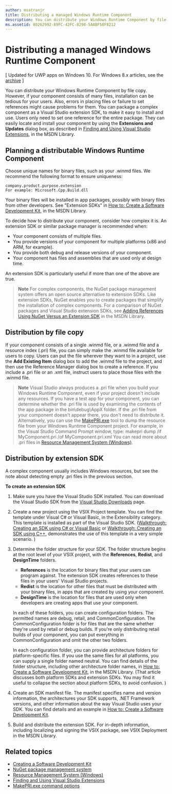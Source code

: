 ```yaml
---
author: msatranjr
title: Distributing a managed Windows Runtime Component
description: You can distribute your Windows Runtime Component by file copy.
ms.assetid: 80262992-89FC-42FC-8298-5AABF58F8212
---
```



# Distributing a managed Windows Runtime Component


\[ Updated for UWP apps on Windows 10. For Windows 8.x articles, see the [archive](http://go.microsoft.com/fwlink/p/?linkid=619132) \]

You can distribute your Windows Runtime Component by file copy. However, if your component consists of many files, installation can be tedious for your users. Also, errors in placing files or failure to set references might cause problems for them. You can package a complex component as a Visual Studio extension SDK, to make it easy to install and use. Users only need to set one reference for the entire package. They can easily locate and install your component by using the **Extensions and Updates** dialog box, as described in [Finding and Using Visual Studio Extensions](https://msdn.microsoft.com/library/vstudio/dd293638.aspx), in the MSDN Library.

## Planning a distributable Windows Runtime Component

Choose unique names for binary files, such as your .winmd files. We recommend the following format to ensure uniqueness:

``` syntax
company.product.purpose.extension
For example: Microsoft.Cpp.Build.dll
```

Your binary files will be installed in app packages, possibly with binary files from other developers. See "Extension SDKs" in [How to: Create a Software Development Kit](https://msdn.microsoft.com/library/hh768146.aspx), in the MSDN Library.

To decide how to distribute your component, consider how complex it is. An extension SDK or similar package manager is recommended when:

-   Your component consists of multiple files.
-   You provide versions of your component for multiple platforms (x86 and ARM, for example).
-   You provide both debug and release versions of your component.
-   Your component has files and assemblies that are used only at design time.

An extension SDK is particularly useful if more than one of the above are true.

> **Note**  For complex components, the NuGet package management system offers an open source alternative to extension SDKs. Like extension SDKs, NuGet enables you to create packages that simplify the installation of complex components. For a comparison of NuGet packages and Visual Studio extension SDKs, see [Adding References Using NuGet Versus an Extension SDK](https://msdn.microsoft.com/library/jj161096.aspx) in the MSDN Library.

## Distribution by file copy

If your component consists of a single .winmd file, or a .winmd file and a resource index (.pri) file, you can simply make the .winmd file available for users to copy. Users can put the file wherever they want to in a project, use the **Add Existing Item** dialog box to add the .winmd file to the project, and then use the Reference Manager dialog box to create a reference. If you include a .pri file or an .xml file, instruct users to place those files with the .winmd file.

> **Note**  Visual Studio always produces a .pri file when you build your Windows Runtime Component, even if your project doesn't include any resources. If you have a test app for your component, you can determine whether the .pri file is used by examining the contents of the app package in the bin\\debug\\AppX folder. If the .pri file from your component doesn't appear there, you don't need to distribute it. Alternatively, you can use the [MakePRI.exe](https://msdn.microsoft.com/library/windows/apps/jj552945.aspx) tool to dump the resource file from your Windows Runtime Component project. For example, in the Visual Studio Command Prompt window, type: makepri dump /if MyComponent.pri /of MyComponent.pri.xml You can read more about .pri files in [Resource Management System (Windows)](https://msdn.microsoft.com/library/windows/apps/jj552947.aspx).

## Distribution by extension SDK

A complex component usually includes Windows resources, but see the note about detecting empty .pri files in the previous section.

**To create an extension SDK**

1.  Make sure you have the Visual Studio SDK installed. You can download the Visual Studio SDK from the [Visual Studio Downloads](https://www.visualstudio.com/downloads/download-visual-studio-vs) page.
2.  Create a new project using the VSIX Project template. You can find the template under Visual C# or Visual Basic, in the Extensibility category. This template is installed as part of the Visual Studio SDK. ([Walkthrough: Creating an SDK using C# or Visual Basic](https://msdn.microsoft.com/library/jj127119.aspx) or [Walkthrough: Creating an SDK using C++](https://msdn.microsoft.com/library/jj127117.aspx), demonstrates the use of this template in a very simple scenario. )
3.  Determine the folder structure for your SDK. The folder structure begins at the root level of your VSIX project, with the **References**, **Redist**, and **DesignTime** folders.

    -   **References** is the location for binary files that your users can program against. The extension SDK creates references to these files in your users' Visual Studio projects.
    -   **Redist** is the location for other files that must be distributed with your binary files, in apps that are created by using your component.
    -   **DesignTime** is the location for files that are used only when developers are creating apps that use your component.

    In each of these folders, you can create configuration folders. The permitted names are debug, retail, and CommonConfiguration. The CommonConfiguration folder is for files that are the same whether they're used by retail or debug builds. If you're only distributing retail builds of your component, you can put everything in CommonConfiguration and omit the other two folders.

    In each configuration folder, you can provide architecture folders for platform-specific files. If you use the same files for all platforms, you can supply a single folder named neutral. You can find details of the folder structure, including other architecture folder names, in [How to: Create a Software Development Kit](https://msdn.microsoft.com/library/hh768146.aspx), in the MSDN Library. (That article discusses both platform SDKs and extension SDKs. You may find it useful to collapse the section about platform SDKs, to avoid confusion. )

4.  Create an SDK manifest file. The manifest specifies name and version information, the architectures your SDK supports, .NET Framework versions, and other information about the way Visual Studio uses your SDK. You can find details and an example in [How to: Create a Software Development Kit](https://msdn.microsoft.com/library/hh768146.aspx).
5.  Build and distribute the extension SDK. For in-depth information, including localizing and signing the VSIX package, see VSIX Deployment in the MSDN Library.

## Related topics

* [Creating a Software Development Kit](https://msdn.microsoft.com/library/hh768146.aspx)
* [NuGet package management system](https://github.com/NuGet/Home)
* [Resource Management System (Windows)](https://msdn.microsoft.com/library/windows/apps/jj552947.aspx)
* [Finding and Using Visual Studio Extensions](https://msdn.microsoft.com/library/dd293638.aspx)
* [MakePRI.exe command options](https://msdn.microsoft.com/library/windows/apps/jj552945.aspx)


<!--HONumber=Jun16_HO3-->


